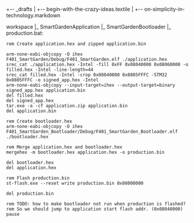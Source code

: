 +-- _drafts
|   +-- begin-with-the-crazy-ideas.textile
|   +-- on-simplicity-in-technology.markdown

workspace
|_ SmartGardenApplication
|_ SmartGardenBootloader
|_ production.bat:

```
rem Create application.hex and zipped application.bin

arm-none-eabi-objcopy -O ihex F401_SmartGarden/Debug/F401_SmartGarden.elf ./application.hex
srec_cat ./application.hex -Intel -fill 0xFF 0x08040000 0x08060000 -o filled.hex -Intel -line-length=44
srec_cat filled.hex -Intel -crop 0x08040000 0x0805FFFC -STM32 0x0805FFFC -o signed_app.hex -Intel
arm-none-eabi-objcopy --input-target=ihex --output-target=binary signed_app.hex application.bin
del filled.hex
del signed_app.hex
tar.exe -a -cf application.zip application.bin
del application.bin

rem Create bootloader.hex
arm-none-eabi-objcopy -O ihex F401_SmartGarden_Bootloader/Debug/F401_SmartGarden_Bootloader.elf ./bootloader.hex

rem Merge application.hex and bootloader.hex
mergehex -m bootloader.hex application.hex -o production.bin

del bootloader.hex
del application.hex

rem Flash production.bin
st-flash.exe --reset write production.bin 0x08000000

del production.bin

rem TODO: how to make bootloader not run when production is flashed?
rem So we should jump to application start flash addr. (0x08040000)
pause
```
